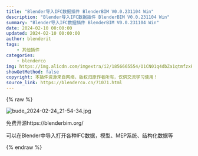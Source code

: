 ```yaml
---
title: "Blender导入IFC数据插件 BlenderBIM V0.0.231104 Win"
description: "Blender导入IFC数据插件 BlenderBIM V0.0.231104 Win"
summary: "Blender导入IFC数据插件 BlenderBIM V0.0.231104 Win"
date: 2024-02-10 00:00:00
updated: 2024-02-10 00:00:00
author: blenderit
tags: 
    - 其他插件
categories:
    - blenderco
img: https://img.alicdn.com/imgextra/i2/1856665554/O1CN01q4dbZa1qtmfzxR7un_!!1856665554.jpg
showGetMethod: false
copyright: 本插件资源来自网络，版权归原作者所有，仅供交流学习使用！
source_link: https://blenderco.cn/71071.html
---
```


{% raw %}
<p><img class="aligncenter" src="https://img.alicdn.com/imgextra/i2/1856665554/O1CN01q4dbZa1qtmfzxR7un_!!1856665554.jpg" alt="bude_2024-02-24_21-54-34.jpg"></p><p>免费开源https://blenderbim.org/</p><p>可以在Blender中导入打开各种IFC数据，模型、MEP系统、结构化数据等</p>
<div style="display: none">blenderco</div>
{% endraw %}